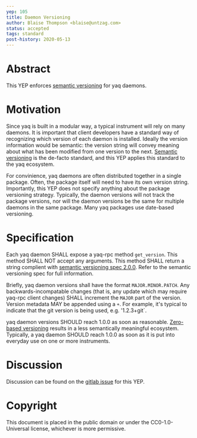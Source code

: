 ```yaml
---
yep: 105
title: Daemon Versioning
author: Blaise Thompson <blaise@untzag.com>
status: accepted
tags: standard
post-history: 2020-05-13
---
```


# Abstract

This YEP enforces [semantic versioning](https://semver.org/) for yaq daemons.

# Motivation

Since yaq is built in a modular way, a typical instrument will rely on many daemons.
It is important that client developers have a standard way of recognizing which version of each daemon is installed.
Ideally the version information would be semantic: the version string will convey meaning about what has been modified from one version to the next.
[Semantic versioning](https://semver.org/) is the de-facto standard, and this YEP applies this standard to the yaq ecosystem.

For convinience, yaq daemons are often distributed together in a single package.
Often, the package itself will need to have its own version string.
Importantly, this YEP does not specify anything about the package versioning strategy.
Typically, the daemon versions will not track the package versions, nor will the daemon versions be the same for multiple daemons in the same package.
Many yaq packages use date-based versioning.

# Specification

Each yaq daemon SHALL expose a yaq-rpc method `get_version`.
This method SHALL NOT accept any arguments.
This method SHALL return a string complient with [semantic versioning spec 2.0.0](https://semver.org/spec/v2.0.0.html).
Refer to the semantic versioning spec for full information.

Briefly, yaq daemon versions shall have the format `MAJOR.MINOR.PATCH`.
Any backwards-incompatable changes (that is, any update which may require yaq-rpc client changes) SHALL increment the `MAJOR` part of the version.
Version metadata MAY be appended using a `+`.
For example, it's typical to indicate that the git version is being used, e.g. '1.2.3+git`.

yaq daemon versions SHOULD reach 1.0.0 as soon as reasonable.
[Zero-based versioning](https://0ver.org/) results in a less semantically meaningful ecosystem.
Typically, a yaq daemon SHOULD reach 1.0.0 as soon as it is put into everyday use on one or more instruments.

# Discussion

Discussion can be found on the [gitlab issue](https://gitlab.com/yaq/yeps/-/issues/9) for this YEP.

# Copyright

This document is placed in the public domain or under the CC0-1.0-Universal license, whichever is more permissive.
